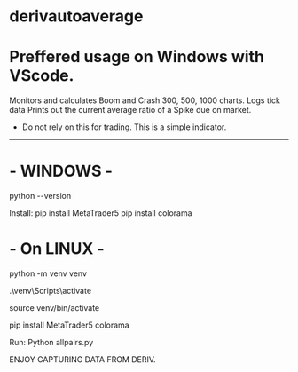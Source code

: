 # derivautoaverage

# Preffered usage on Windows with VScode. 

Monitors and calculates Boom and Crash 300, 500, 1000 charts. 
Logs tick data
Prints out the current average ratio of a Spike due on market.

* Do not rely on this for trading. This is a simple indicator.

-----------------------------------

# - WINDOWS -
python --version

Install:
pip install MetaTrader5 
pip install colorama

# - On LINUX -
python -m venv venv

.\venv\Scripts\activate

source venv/bin/activate

pip install MetaTrader5 colorama

Run:
Python allpairs.py

ENJOY CAPTURING DATA FROM DERIV.
